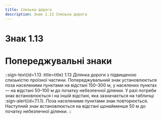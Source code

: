 ```yaml
---
title: Слизька дорога
description: Знак 1.13 Слизька дорога
---
```

# Знак 1.13
# Попереджувальні знаки
::sign-text{id=1.13 :title=title}
1.13 Ділянка дороги з підвищеною слизькістю проїзної частини.
Попереджувальний знак установлюється поза населеними пунктами на відстані 150–300 м, у населених пунктах — на відстані 50–100 м до початку небезпечної ділянки. У разі потреби знак встановлюється і на іншій відстані, яка зазначається на табличці :sign-alert{id=7.1.1}.
Поза населеними пунктами знак повторюється. Наступний знак встановлюється на відстані щонайменше 50 м до початку небезпечної ділянки.
::
